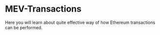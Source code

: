# MEV-Transactions
Here you will learn about quite effective way of how Ethereum transactions can be performed.
